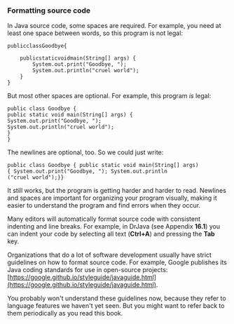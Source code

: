 ###  Formatting source code


In Java source code, some spaces are required.
For example, you need at least one space between words, so this program is not legal:

```code
publicclassGoodbye{

    publicstaticvoidmain(String[] args) {
        System.out.print("Goodbye, ");
        System.out.println("cruel world");
    }
}
```

But most other spaces are optional.
For example, this program *is* legal:

```code
public class Goodbye {
public static void main(String[] args) {
System.out.print("Goodbye, ");
System.out.println("cruel world");
}
}
```

The newlines are optional, too.
So we could just write:

```code
public class Goodbye { public static void main(String[] args)
{ System.out.print("Goodbye, "); System.out.println
("cruel world");}}
```

It still works, but the program is getting harder and harder to read.
Newlines and spaces are important for organizing your program visually, making it easier to understand the program and find errors when they occur.

Many editors will automatically format source code with consistent indenting and line breaks.
For example, in DrJava (see Appendix **16.1**) you can indent your code by selecting all text (**Ctrl+A**) and pressing the **Tab** key.






Organizations that do a lot of software development usually have strict guidelines on how to format source code.
For example, Google publishes its Java coding standards for use in open-source projects: [https://google.github.io/styleguide/javaguide.html](https://google.github.io/styleguide/javaguide.html).

You probably won't understand these guidelines now, because they refer to language features we haven't yet seen.
But you might want to refer back to them periodically as you read this book.